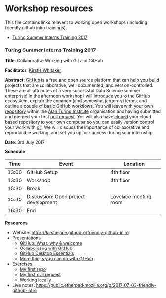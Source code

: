 # Workshop resources

This file contains links relavent to working open workshops (including friendly github intro trainings).

* [Turing Summer Interns Training 2017](#turing-summer-interns-training-2017)

### Turing Summer Interns Training 2017

**Title**: Collaborative Working with Git and GitHub

**Facilitator**: [Kirstie Whitaker](https://github.com/KirstieJane)

**Abstract**: [GitHub](https://github.com/) is a free and open source platform that can help you build projects that are collaborative, well documented, and version-controlled. These are all attributes of a very successful Data Science summer enterprise! In the afternoon workshop I will introduce you to the GitHub ecosystem, explain the common (and somewhat jargon-y) terms, and outline a couple of basic GitHub workflows. You will leave with your own [repository](https://help.github.com/articles/about-repositories/) within the [Alan Turing Institute](https://github.com/alan-turing-institute/) organisation and having submitted and merged your first [pull request](https://help.github.com/articles/about-pull-requests/). You will also have [cloned](https://help.github.com/articles/cloning-a-repository/) your cloud based repository to your own computer so you can easily version control your work with [git](https://git-scm.com/). We will discuss the importance of collaborative and reproducible working, and set you up for success during your internship.

**Date**: 3rd July 2017

**Schedule**

Time  | Event          | Location
----- | -------------- | -----------------
13:00 | GitHub Setup   | 4th floor
13:30 | Workshop       | 4th floor
15:30 | Break          |
15:45 | Discussion: Open project development | Lovelace meeting room
16:30 | End            |

**Resources**

* Website: https://kirstiejane.github.io/friendly-github-intro
* Presentations
  * [GitHub: What, why & welcome](https://docs.google.com/presentation/d/1Gu0PBsUJ8SaePJ_Lg2uGjPRXpxs5pO788wCGliEJVZU/edit?usp=sharing)
  * [Collaborating with GitHub](https://docs.google.com/presentation/d/1VasZl8YsYMfhi1zYaYZ-kWykjp4T-ZqE5YrOImsC_Kg/edit?usp=sharing)
  * [GitHub Desktop Essentials](https://docs.google.com/presentation/d/1uVvFVOYOoDOATS7PUeJflg4SoNmNTB50Tm9P4V0Co2I/edit?usp=sharing)
  * [More things you can do with GitHub](https://docs.google.com/presentation/d/1zheNGlXLS36Z9SkZ4iCecz_ablXVV6OzGQlZXJ8b1eQ/edit?usp=sharing)
* Exercises
  * [My first repo](https://kirstiejane.github.io/friendly-github-intro/exercises/my-first-repo/)
  * [My first pull request](https://kirstiejane.github.io/friendly-github-intro/exercises/my-first-pullrequest/)
  * [Working locally](https://kirstiejane.github.io/friendly-github-intro/exercises/working-locally/)
* Live notes: https://public.etherpad-mozilla.org/p/2017-07-03-friendly-github-intro

